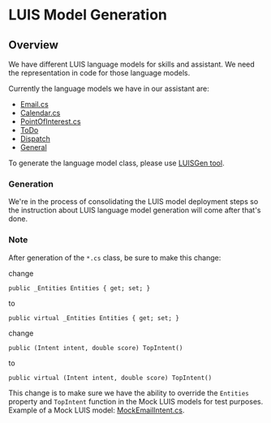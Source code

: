 # LUIS Model Generation

## Overview

We have different LUIS language models for skills and assistant. We need the representation in code for those language models. 

Currently the language models we have in our assistant are:

- [Email.cs](https://github.com/Microsoft/AI/blob/master/solutions/Virtual-Assistant/src/csharp/skills/emailskill/Dialogs/Shared/Resources/Email.cs)
- [Calendar.cs](https://github.com/Microsoft/AI/blob/master/solutions/Virtual-Assistant/src/csharp/skills/calendarskill/Dialogs/Shared/Resources/Calendar.cs)
- [PointOfInterest.cs](https://github.com/Microsoft/AI/blob/master/solutions/Virtual-Assistant/src/csharp/skills/pointofinterestskill/Dialogs/Shared/Resources/PointOfInterest.cs)
- [ToDo](https://github.com/Microsoft/AI/blob/master/solutions/Virtual-Assistant/src/csharp/skills/todoskill/Dialogs/Shared/Resources/ToDo.cs)
- [Dispatch](https://github.com/Microsoft/AI/blob/master/solutions/Virtual-Assistant/src/csharp/assistant/Dialogs/Shared/Resources/Dispatch.cs)
- [General](https://github.com/Microsoft/AI/blob/master/solutions/Virtual-Assistant/src/csharp/microsoft.bot.solutions/Resources/General.cs)

To generate the language model class, please use [LUISGen tool](https://github.com/Microsoft/botbuilder-tools/tree/master/packages/LUISGen).

### Generation

We're in the process of consolidating the LUIS model deployment steps so the instruction about LUIS language model generation will come after that's done.

### Note

After generation of the `*.cs` class, be sure to make this change:

change

`public _Entities Entities { get; set; }`

to

`public virtual _Entities Entities { get; set; }`

change

`public (Intent intent, double score) TopIntent()`

to 

`public virtual (Intent intent, double score) TopIntent()`

This change is to make sure we have the ability to override the `Entities` property and `TopIntent` function in the Mock LUIS models for test purposes. Example of a Mock LUIS model: [MockEmailIntent.cs](https://github.com/Microsoft/AI/blob/master/solutions/Virtual-Assistant/src/csharp/skills/tests/emailskilltest/Flow/Fakes/MockEmailIntent.cs).